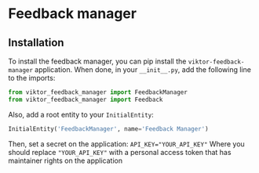 # Feedback manager
## Installation
To install the feedback manager, you can pip install the `viktor-feedback-manager` application. When done, in your
`__init__.py`, add the following line to the imports:

```python
from viktor_feedback_manager import FeedbackManager
from viktor_feedback_manager import Feedback
```

Also, add a root entity to your `InitialEntity`:
```python
InitialEntity('FeedbackManager', name='Feedback Manager')
```

Then, set a secret on the application:
`API_KEY="YOUR_API_KEY"`
Where you should replace `"YOUR_API_KEY"` with a personal access token that has maintainer rights on the application